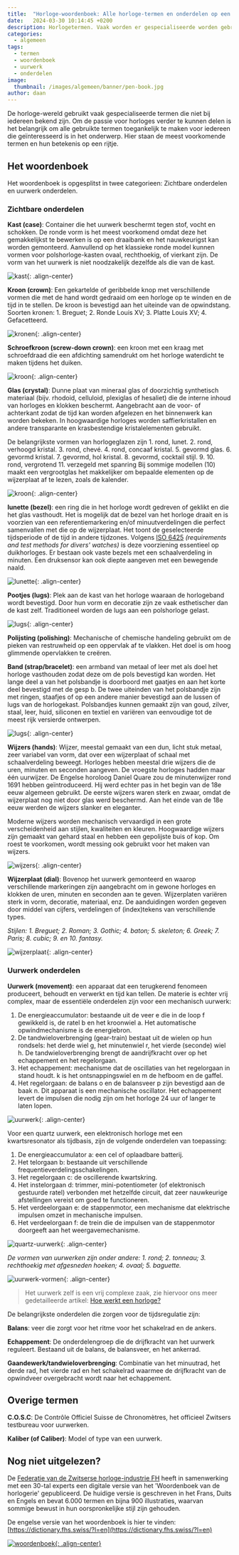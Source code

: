 ```yaml
---
title:  "Horloge-woordenboek: Alle horloge-termen en onderdelen op een rij"
date:   2024-03-30 10:14:45 +0200
description: Horlogetermen. Vaak worden er gespecialiseerde worden gebruikt die niet bij iedereen bekend zijn. Hier de uitleg van de meest voorkomende termen, het horloge-woordenboek.
categories:
  - algemeen
tags:
  - termen
  - woordenboek
  - uurwerk
  - onderdelen
image: 
  thumbnail: /images/algemeen/banner/pen-book.jpg
author: daan
---
```

De horloge-wereld gebruikt vaak gespecialiseerde termen die niet bij iedereen bekend zijn. Om de passie voor horloges verder te kunnen delen is het belangrijk om alle gebruikte termen toegankelijk te maken voor iedereen die geïnteresseerd is in het onderwerp. Hier staan de meest voorkomende termen en hun betekenis op een rijtje.

## Het woordenboek
Het woordenboek is opgesplitst in twee categorieen: Zichtbare onderdelen en uurwerk onderdelen.

### Zichtbare onderdelen
**Kast (case)**: Container die het uurwerk beschermt tegen stof, vocht en schokken. De ronde vorm is het meest voorkomend omdat deze het gemakkelijkst te bewerken is op een draaibank en het nauwkeurigst kan worden gemonteerd. Aanvullend op het klassieke ronde model kunnen vormen voor polshorloge-kasten ovaal, rechthoekig, of vierkant zijn. De vorm van het uurwerk is niet noodzakelijk dezelfde als die van de kast.

![kast](/images/algemeen/woordenboek/kast.png){: .align-center}

**Kroon (crown)**: Een gekartelde of geribbelde knop met verschillende vormen die met de hand wordt gedraaid om een horloge op te winden en de tijd in te stellen. De kroon is bevestigd aan het uiteinde van de opwindstang. Soorten kronen: 1. Breguet; 2. Ronde Louis XV; 3. Platte Louis XV; 4. Gefacetteerd.

![kronen](/images/algemeen/woordenboek/kronen.png){: .align-center}

**Schroefkroon (screw-down crown)**: een kroon met een kraag met schroefdraad die een afdichting samendrukt om het horloge waterdicht te maken tijdens het duiken.

![kroon](/images/algemeen/woordenboek/kroon.png){: .align-center}

**Glas (crystal)**: Dunne plaat van mineraal glas of doorzichtig synthetisch materiaal (bijv. rhodoid, celluloid, plexiglas of hesaliet) die de interne inhoud van horloges en klokken beschermt. Aangebracht aan de voor- of achterkant zodat de tijd kan worden afgelezen en het binnenwerk kan worden bekeken. In hoogwaardige horloges worden saffierkristallen en andere transparante en krasbestendige kristalelementen gebruikt.

De belangrijkste vormen van horlogeglazen zijn 1. rond, lunet. 2. rond, verhoogd kristal. 3. rond, chevé. 4. rond, concaaf kristal. 5. gevormd glas. 6. gevormd kristal. 7. gevormd, hol kristal. 8. gevormd, cocktail stijl. 9. 10. rond, vergrotend 11. verzegeld met spanring Bij sommige modellen (10) maakt een vergrootglas het makkelijker om bepaalde elementen op de wijzerplaat af te lezen, zoals de kalender.

![kroon](/images/algemeen/woordenboek/glas.png){: .align-center}

**lunette (bezel)**: een ring die in het horloge wordt gedreven of geklikt en die het glas vasthoudt. Het is mogelijk dat de bezel van het horloge draait en is voorzien van een referentiemarkering en/of minuutverdelingen die perfect samenvallen met die op de wijzerplaat. Het toont de geselecteerde tijdsperiode of de tijd in andere tijdzones. Volgens [ISO 6425](https://www.iso.org/standard/66517.html) _(requirements and test methods for divers' watches)_ is deze voorziening essentieel op duikhorloges. Er bestaan ook vaste bezels met een schaalverdeling in minuten. Een druksensor kan ook diepte aangeven met een bewegende naald.

![lunette](/images/algemeen/woordenboek/bezel.png){: .align-center}

**Pootjes (lugs)**: Plek aan de kast van het horloge waaraan de horlogeband wordt bevestigd. Door hun vorm en decoratie zijn ze vaak esthetischer dan de kast zelf. Traditioneel worden de lugs aan een polshorloge gelast.

![lugs](/images/algemeen/woordenboek/lugs.png){: .align-center}

**Polijsting (polishing)**: Mechanische of chemische handeling gebruikt om de pieken van restruwheid op een oppervlak af te vlakken. Het doel is om hoog glimmende opervlakken te creëren.

**Band (strap/bracelet)**: een armband van metaal of leer met als doel het horloge vasthouden zodat deze om de pols bevestigd kan worden. Het lange deel a van het polsbandje is doorboord met gaatjes en aan het korte deel bevestigd met de gesp b. De twee uiteinden van het polsbandje zijn met ringen, staafjes of op een andere manier bevestigd aan de lussen of lugs van de horlogekast. Polsbandjes kunnen gemaakt zijn van goud, zilver, staal, leer, huid, siliconen en textiel en variëren van eenvoudige tot de meest rijk versierde ontwerpen.

![lugs](/images/algemeen/woordenboek/band.png){: .align-center}

**Wijzers (hands)**: Wijzer, meestal gemaakt van een dun, licht stuk metaal, zeer variabel van vorm, dat over een wijzerplaat of schaal met schaalverdeling beweegt. Horloges hebben meestal drie wijzers die de uren, minuten en seconden aangeven. De vroegste horloges hadden maar één uurwijzer. De Engelse horoloog Daniel Quare zou de minutenwijzer rond 1691 hebben geïntroduceerd. Hij werd echter pas in het begin van de 18e eeuw algemeen gebruikt. De eerste wijzers waren sterk en zwaar, omdat de wijzerplaat nog niet door glas werd beschermd. Aan het einde van de 18e eeuw werden de wijzers slanker en eleganter.

Moderne wijzers worden mechanisch vervaardigd in een grote verscheidenheid aan stijlen, kwaliteiten en kleuren. Hoogwaardige wijzers zijn gemaakt van gehard staal en hebben een gepolijste buis of kop. Om roest te voorkomen, wordt messing ook gebruikt voor het maken van wijzers.

![wijzers](/images/algemeen/woordenboek/wijzers.png){: .align-center}

**Wijzerplaat (dial)**: Bovenop het uurwerk gemonteerd en waarop verschillende markeringen zijn aangebracht om in gewone horloges en klokken de uren, minuten en seconden aan te geven. Wijzerplaten variëren sterk in vorm, decoratie, materiaal, enz. De aanduidingen worden gegeven door middel van cijfers, verdelingen of (index)tekens van verschillende types. 

_Stijlen: 1. Breguet; 2. Roman; 3. Gothic; 4. baton; 5. skeleton; 6. Greek; 7. Paris; 8. cubic; 9. en 10. fantasy._

![wijzerplaat](/images/algemeen/woordenboek/wijzerplaat.png){: .align-center}

### Uurwerk onderdelen

**Uurwerk (movement)**: een apparaat dat een terugkerend fenomeen produceert, behoudt en verwerkt en tijd kan tellen. De materie is echter vrij complex, maar de essentiële onderdelen zijn voor een mechanisch uurwerk:

1. De energieaccumulator: bestaande uit de veer e die in de loop f gewikkeld is, de ratel b en het kroonwiel a. Het automatische opwindmechanisme is de energiebron.
2. De tandwieloverbrenging (gear-train) bestaat uit de wielen op hun rondsels: het derde wiel g, het minutenwiel r, het vierde (seconde) wiel h. De tandwieloverbrenging brengt de aandrijfkracht over op het echappement en het regelorgaan.
3. Het echappement: mechanisme dat de oscillaties van het regelorgaan in stand houdt. k is het ontsnappingswiel en m de hefboom en de gaffel.
4. Het regelorgaan: de balans o en de balansveer p zijn bevestigd aan de baak n. Dit apparaat is een mechanische oscillator. Het echappement levert de impulsen die nodig zijn om het horloge 24 uur of langer te laten lopen.

![uurwerk](/images/algemeen/woordenboek/uurwerk.png){: .align-center}

Voor een quartz uurwerk, een elektronisch horloge met een kwartsresonator als tijdbasis, zijn de volgende onderdelen van toepassing:

1. De energieaccumulator a: een cel of oplaadbare batterij.
2. Het telorgaan b: bestaande uit verschillende frequentieverdelingsschakelingen.
3. Het regelorgaan c: de oscillerende kwartskring.
4. Het instelorgaan d: trimmer, mini-potentiometer (of elektronisch gestuurde ratel) verbonden met hetzelfde circuit, dat zeer nauwkeurige afstellingen vereist om goed te functioneren.
5. Het verdeelorgaan e: de stappenmotor, een mechanisme dat elektrische impulsen omzet in mechanische impulsen.
6. Het verdeelorgaan f: de trein die de impulsen van de stappenmotor doorgeeft aan het weergavemechanisme.

![quartz-uurwerk](/images/algemeen/woordenboek/quartz-uurwerk.png){: .align-center}

_De vormen van uurwerken zijn onder andere: 1. rond; 2. tonneau; 3. rechthoekig met afgesneden hoeken; 4. ovaal; 5. baguette._

![uurwerk-vormen](/images/algemeen/woordenboek/uurwerk-vorm.png){: .align-center}

> Het uurwerk zelf is een vrij complexe zaak, zie hiervoor ons meer gedetailleerde artikel: [Hoe werkt een horloge?](/algemeen/hoe-werkt-een-horloge)

De belangrijkste onderdelen die zorgen voor de tijdsregulatie zijn: 

**Balans**: veer die zorgt voor het ritme voor het schakelrad en de ankers.

**Echappement**: De onderdelengroep die de drijfkracht van het uurwerk reguleert. Bestaand uit de balans, de balansveer, en het ankerrad.

**Gaandewerk/tandwieloverbrenging**: Combinatie van het minuutrad, het derde rad, het vierde rad en het schakelrad waarmee de drijfkracht van de opwindveer overgebracht wordt naar het echappement.

## Overige termen
**C.O.S.C**: De Contrôle Officiel Suisse de Chronomètres, het officieel Zwitsers testbureau voor uurwerken. 

**Kaliber (of Caliber)**: Model of type van een uurwerk.

## Nog niet uitgelezen?
De [Federatie van de Zwitserse horloge-industrie FH](https://dictionary.fhs.swiss/?l=en) heeft in samenwerking met een 30-tal experts een digitale versie van het 'Woordenboek van de horlogerie' gepubliceerd. De huidige versie is geschreven in het Frans, Duits en Engels en bevat 6.000 termen en bijna 900 illustraties, waarvan sommige bewust in hun oorspronkelijke stijl zijn gehouden.

De engelse versie van het woordenboek is hier te vinden: [https://dictionary.fhs.swiss/?l=en](https://dictionary.fhs.swiss/?l=en)

[![woordenboek](/images/algemeen/woordenboek/fh-dictionary.png){: .align-center}](https://dictionary.fhs.swiss/?l=en)
